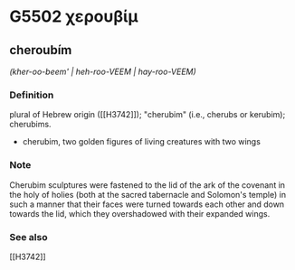 # G5502 χερουβίμ

## cheroubím

_(kher-oo-beem' | heh-roo-VEEM | hay-roo-VEEM)_

### Definition

plural of Hebrew origin ([[H3742]]); "cherubim" (i.e., cherubs or kerubim); cherubims.

- cherubim, two golden figures of living creatures with two wings

### Note

Cherubim sculptures were fastened to the lid of the ark of the covenant in the holy of holies (both at the sacred tabernacle and Solomon's temple) in such a manner that their faces were turned towards each other and down towards the lid, which they overshadowed with their expanded wings.

### See also

[[H3742]]

